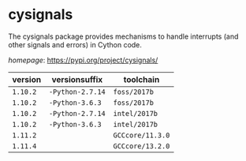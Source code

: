 # cysignals

The cysignals package provides mechanisms to handle  interrupts (and other signals and errors) in Cython code.

*homepage*: <https://pypi.org/project/cysignals/>

version | versionsuffix | toolchain
--------|---------------|----------
``1.10.2`` | ``-Python-2.7.14`` | ``foss/2017b``
``1.10.2`` | ``-Python-3.6.3`` | ``foss/2017b``
``1.10.2`` | ``-Python-2.7.14`` | ``intel/2017b``
``1.10.2`` | ``-Python-3.6.3`` | ``intel/2017b``
``1.11.2`` |  | ``GCCcore/11.3.0``
``1.11.4`` |  | ``GCCcore/13.2.0``
